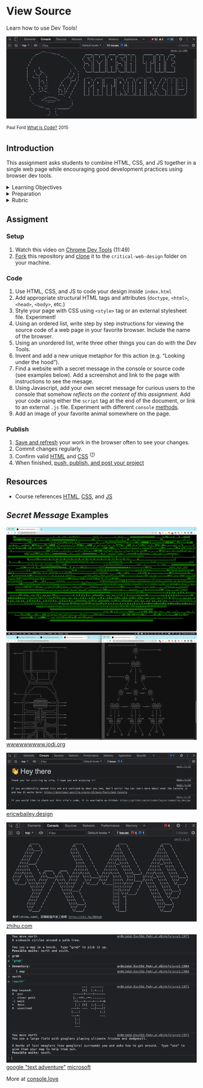 
# View Source

Learn how to use Dev Tools!

![view source](assets/img/console-what-is-code.png)

<sup>Paul Ford <a href="https://www.bloomberg.com/graphics/2015-paul-ford-what-is-code/">What is Code?</a> 2015</sup>



## Introduction

This assignment asks students to combine HTML, CSS, and JS together in a single web page while encouraging good development practices using browser dev tools.

<details>
<summary>Learning Objectives</summary>

Students who complete this assignment will be able to:

- Recall the main structural tags required for HTML documents
- Describe how to access and use Chrome Dev Tools for web development
- Compare reasons for using `<style>`, `<link>`, and `<script>` tags
- Code a web page using HTML, CSS, and Javascript

</details>


<details>
<summary>Preparation</summary>

Complete the following to prepare for this assignment. See [Resources](#resources) for additional information as needed.

- [Codecademy: HTML 1-2 Document Standards](https://www.codecademy.com/learn/learn-html) (1-14)
- [Codecademy: HTML 2-1 Tables](https://www.codecademy.com/learn/learn-html) (1-13)
- [Codecademy: HTML 4-1 Semantic HTML](https://www.codecademy.com/learn/learn-html) (1-9)
- [Codecademy: CSS 1-1 Setup and Selectors](https://www.codecademy.com/learn/learn-css) (1-17)
- [Codecademy: CSS 1-2 Visual Rules](https://www.codecademy.com/learn/learn-css) (1-10)
- Quiz 1 - Intro to HTML
- Course content listed on the schedule

</details>


<details>
<summary>Rubric</summary>

Points | Description
---: | ---
10 | The HTML document uses correct structure, nesting, and syntax throughout.
10 | HTML code makes the content easy to read and understand.
10 | The student expanded their knowledge on their own (e.g. experimented with new tags).
10 | All code is working as intended.
10 | The content of the page follows parameters outlined in instructions.
10 | The "view source" metaphor is thoughtful and relevant.
10 | The "secret message" in the console is intentional and reflects on the assignment.
10 | The commit names in the Git repository are specific to the work performed.
10 | All code is valid and properly structured. No missing references or errors in the console.
10 | The project is online, accessible, and linked from Moodle by the deadline.
100 | Total possible
+5% | Bonus! Add an html table with your weekly dream schedule (what you will do when the robots take over)


</details>







## Assigment


### Setup

1. Watch this video on [Chrome Dev Tools](https://www.youtube.com/watch?v=25R1Jl5P7Mw) (11:49)
1. [Fork](https://docs.google.com/presentation/d/1vtK6LoqwF4rQQZZy-ovuEgsYUwwMRXsqDVMOjAPSBt0/edit#slide=id.gad119073e1_0_6) this repository and [clone](https://docs.google.com/presentation/d/1vtK6LoqwF4rQQZZy-ovuEgsYUwwMRXsqDVMOjAPSBt0/edit#slide=id.g9930d559e8_0_0) it to the `critical-web-design` folder on your machine.


### Code

1. Use HTML, CSS, and JS to code your design inside `index.html`
1. Add appropriate structural HTML tags and attributes (`doctype`, `<html>`, `<head>`, `<body>`, etc.)
1. Style your page with CSS using `<style>` tag or an external stylesheet file. Experiment!
1. Using an ordered list, write step by step instructions for viewing the source code of a web page in your favorite browser. Include the name of the browser.
1. Using an unordered list, write three other things you can do with the Dev Tools.
1. Invent and add a new unique metaphor for this action (e.g. “Looking under the hood”).
1. Find a website with a secret message in the console or source code (see examples below). Add a screenshot and link to the page with instructions to see the mesage.
1. Using Javascript, add your own secret message for curious users to the console that somehow *reflects on the content of this assignment*. Add your code using either the `script` tag at the end of the document, or link to an external `.js` file. Experiment with different `console` [ methods](https://developer.mozilla.org/en-US/docs/Web/API/console).
1. Add an image of your favorite animal somewhere on the page.

### Publish

1. [Save and refresh](https://github.com/omundy/learn-computing/blob/main/topics-keyboard-shortcuts.md#web-development-edit-save-refresh-loop) your work in the browser often to see your changes.
1. Commit changes regularly.
1. Confirm valid [HTML](https://validator.w3.org/) and [CSS](https://jigsaw.w3.org/css-validator/) <sup>([?](https://github.com/omundy/dig245-critical-web-design/blob/main/topics/html-css/css.md#css-validation))</sup>
1. When finished, [push, publish, and post your project](https://docs.google.com/document/d/17U_zmzM_eML_qkG0PaOdDRcEk3YEmbiQ1TyNnbAM08k/edit#bookmark=id.8jryplv1i8a)




<!--
PAST PROMPTS

Explain how your metaphor communicates the act of looking at source code
1. Does it still communicate your experience of being able to look “under the hood” after you now have learned to code?
1. Why is it important to be able to look at the source code of a web page when you are making web pages?
1. Did you look at source code to make something this semester? Write about it.
1. Why is it important to see how things you consume are constructed? What are the larger sociological arguments for transparency? Think about ingredients in the food you eat or chemicals from a factory or how laws are made for example. -->







## Resources

- Course references [HTML](https://github.com/omundy/dig245-critical-web-design/blob/main/topics/html-css/html.md), [CSS](https://github.com/omundy/dig245-critical-web-design/blob/main/topics/html-css/css.md), and [JS](https://github.com/omundy/dig245-critical-web-design/blob/main/topics/javascript/javascript.md)





## *Secret Message* Examples

![view source](assets/img/jodi-wwwwwwwww-1.png)
![view source](assets/img/jodi-wwwwwwwww-2.png)
[wwwwwwwww.jodi.org](https://wwwwwwwww.jodi.org/)

![view source](assets/img/console-ericwbailey.design.png)
[ericwbailey.design](https://ericwbailey.design/)

![view source](assets/img/console-zhi.hu.png)
[zhihu.com](https://www.zhihu.com/)

![view source](assets/img/console-text-game.png)
[google "text adventure"](https://www.google.com/search?q=text+adventure) [microsoft](https://microsoft.github.io/join-dev-design/)

More at [console.love](https://www.console.love/)
